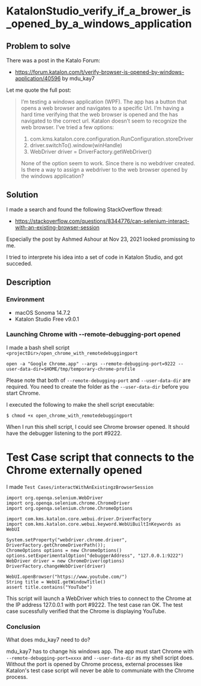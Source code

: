 # KatalonStudio_verify_if_a_brower_is_opened_by_a_windows_application

## Problem to solve

There was a post in the Katalo Forum:

- https://forum.katalon.com/t/verify-browser-is-opened-by-windows-application/40596 by mdu_kay7

Let me quote the full post:

>I’m testing a windows application (WPF). The app has a button that opens a web browser and navigates to a specific Url. I’m having a hard time verifying that the web browser is opened and the has navigated to the correct url. Katalon doesn’t seem to recognize the web browser. I’ve tried a few options:
>
>1. com.kms.katalon.core.configuration.RunConfiguration.storeDriver
>2. driver.switchTo().window(winHandle)
>3. WebDriver driver = DriverFactory.getWebDriver()
>
>None of the option seem to work. Since there is no webdriver created. Is there a way to assign a webdriver to the web browser opened by the windows application?

## Solution

I made a search and found the following StackOverflow thread:

- https://stackoverflow.com/questions/8344776/can-selenium-interact-with-an-existing-browser-session

Especially the post by Ashmed Ashour at Nov 23, 2021 looked promissing to me.

I tried to interprete his idea into a set of code in Katalon Studio, and got succeded.

## Description

### Environment

- macOS Sonoma 14.7.2
- Katalon Studio Free v9.0.1

### Launching Chrome with --remote-debugging-port opened

I made a bash shell script `<projectDir>/open_chrome_with_remotedebuggingport`

```
open -a "Google Chrome.app" --args --remote-debugging-port=9222 --user-data-dir=$HOME/tmp/temporary-chrome-profile
```

Please note that both of `--remote-debugging-port` and `--user-data-dir` are required.
You need to create the folder as the `--user-data-dir` before you start Chrome.

I executed the following to make the shell script executable:

```
$ chmod +x open_chrome_with_remotedebuggingport
```

When I run this shell script, I could see Chrome browser opened. It should have the debugger listening to the port #9222.

# Test Case script that connects to the Chrome externally opened

I made `Test Cases/interactWithAnExistingzBrowserSession`

```
import org.openqa.selenium.WebDriver
import org.openqa.selenium.chrome.ChromeDriver
import org.openqa.selenium.chrome.ChromeOptions

import com.kms.katalon.core.webui.driver.DriverFactory
import com.kms.katalon.core.webui.keyword.WebUiBuiltInKeywords as WebUI

System.setProperty("webdriver.chrome.driver", DriverFactory.getChromeDriverPath());
ChromeOptions options = new ChromeOptions()
options.setExperimentalOption("debuggerAddress", "127.0.0.1:9222")
WebDriver driver = new ChromeDriver(options)
DriverFactory.changeWebDriver(driver)

WebUI.openBrowser("https://www.youtube.com/")
String title = WebUI.getWindowTitle()
assert title.contains("YouTube")
```

This script will launch a WebDriver which tries to connect to the Chrome at the IP address 127.0.0.1 with port #9222.
The test case ran OK. The test case sucessfully verified that the Chrome is displaying YouTube.


### Conclusion

What does mdu_kay7 need to do?

mdu_kay7 has to change his windows app. The app must start Chrome with `--remote-debugging-port=xxxx` and `--user-data-dir` as my shell script does. Without the port is opened by Chrome process, external processes like Katalon's test case script will never be able to communiate with the Chrome process.
